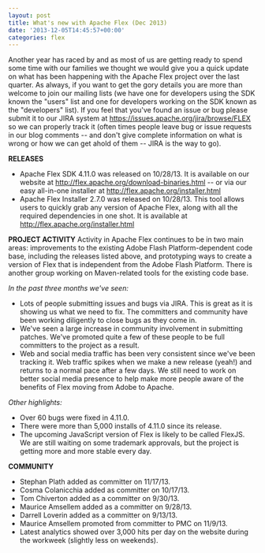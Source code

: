```yaml
---
layout: post
title: What's new with Apache Flex (Dec 2013)
date: '2013-12-05T14:45:57+00:00'
categories: flex
---
```

Another year has raced by and as most of us are getting ready to spend some time with our families we thought we would give you a quick update on what has been happening with the Apache Flex project over the last quarter.  As always, if you want to get the gory details you are more than welcome to join our mailing lists (we have one for developers using the SDK known the "users" list and one for developers working on the SDK known as the "developers" list).  If you feel that you've found an issue or bug please submit it to our JIRA system at <a href="https://issues.apache.org/jira/browse/FLEX">https://issues.apache.org/jira/browse/FLEX</a> so we can properly track it (often times people leave bug or issue requests in our blog comments -- and don't give complete information on what is wrong or how we can get ahold of them -- JIRA is the way to go).  

<b>RELEASES</b>
<ul><li>Apache Flex SDK 4.11.0 was released on 10/28/13.  It is available on our website at <a href="http://flex.apache.org/download-binaries.html">http://flex.apache.org/download-binaries.html</a> -- or via our easy all-in-one installer at <a href="http://flex.apache.org/installer.html">http://flex.apache.org/installer.html</a></li><li>Apache Flex Installer 2.7.0 was released on 10/28/13. This tool allows users to quickly grab any version of Apache Flex, along with all the required dependencies in one shot.  It is available at <a href="http://flex.apache.org/installer.html">http://flex.apache.org/installer.html</a></li></ul>

<b>PROJECT ACTIVITY</b>
Activity in Apache Flex continues to be in  two main areas:  improvements to the existing Adobe Flash Platform-dependent code base, including the releases listed above, and prototyping ways to create a version of Flex that is independent from the Adobe Flash Platform.  There is another group working on Maven-related tools for the existing code base.

<em>In the past three months we've seen:</em>
<ul><li>Lots of people submitting issues and bugs via JIRA.  This is great as it is showing us what we need to fix.  The committers and community have been working diligently to close bugs as they come in.</li><li>We've seen a large increase in community involvement in submitting patches.  We've promoted quite a few of these people to be full committers to the project as a result.</li><li>Web and social media traffic has been very consistent since we've been tracking it.  Web traffic spikes when we make a new release (yeah!) and returns to a normal pace after a few days.  We still need to work on better social media presence to help make more people aware of the benefits of Flex moving from Adobe to Apache.</li></ul>

<em>Other highlights:</em>
<ul><li>Over 60 bugs were fixed in 4.11.0.</li><li>There were more than 5,000 installs of 4.11.0 since its release.</li><li>The upcoming JavaScript version of Flex is likely to be called FlexJS.  We are still waiting on some trademark approvals, but the project is getting more and more stable every day.</li></ul>

<b>COMMUNITY</b>
<ul><li>Stephan Plath added as committer on 11/17/13.</li><li>Cosma Colanicchia added as committer on 10/17/13.</li><li>Tom Chiverton added as a committer on 9/30/13.</li><li>Maurice Amsellem added as a committer on 9/28/13.</li><li>Darrell Loverin added as a committer on 9/13/13.</li><li>Maurice Amsellem promoted from committer to PMC on 11/9/13.</li><li>Latest analytics showed over 3,000 hits per day on the website during the workweek (slightly less on weekends).</li></ul>
